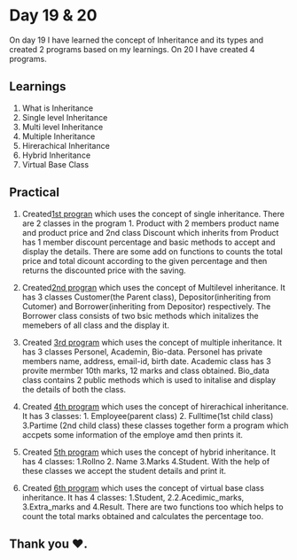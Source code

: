 # Day 19 & 20

On day 19 I have learned the concept of Inheritance and its types and created 2 programs based on my learnings.
On 20 I have created 4 programs.

## Learnings

1. What is Inheritance
1. Single level Inheritance
1. Multi level Inheritance
1. Multiple Inheritance
1. Hirerachical Inheritance
1. Hybrid Inheritance
1. Virtual Base Class

## Practical

1. Created[1st progran](https://github.com/imganpat/30DaysOfCpp/blob/main/Day%2019%20%26%2020%20-%20Inheritance/01_single.cpp) which uses the concept of single inheritance. There are 2 classes in the program 1. Product with 2 members product name and product price and 2nd class Discount which inherits from Product has 1 member discount percentage and basic methods to accept and display the details. There are some add on functions to counts the total price and total dicount according to the given percentage and then returns the discounted price with the saving.

1. Created[2nd progran](https://github.com/imganpat/30DaysOfCpp/blob/main/Day%2019%20%26%2020%20-%20Inheritance/02_multilevel.cpp) which uses the concept of Multilevel inheritance. It has 3 classes Customer(the Parent class), Depositor(inheriting from Cutomer) and Borrower(inheriting from Depositor) respectively. The Borrower class consists of two bsic methods which initalizes the memebers of all class and the display it.

1. Created [3rd program](https://github.com/imganpat/30DaysOfCpp/blob/main/Day%2019%20%26%2020%20-%20Inheritance/03_multiple.cpp) which uses the concept of multiple inheritance. It has 3 classes Personel, Academin, Bio-data.
   Personel has private members name, address, email-id, birth date. Academic class has 3 provite mermber 10th marks, 12 marks and class obtained.
   Bio_data class contains 2 public methods which is used to initalise and display the details of both the class.

1. Created [4th program](https://github.com/imganpat/30DaysOfCpp/blob/main/Day%2019%20%26%2020%20-%20Inheritance/04_hirerachical.cpp) which uses the concept of hirerachical inheritance. It has 3 classes: 1. Employee(parent class) 2. Fulltime(1st child class) 3.Partime (2nd child class) these classes together form a program which accpets some information of the employe amd then prints it.

1. Created [5th program](https://github.com/imganpat/30DaysOfCpp/blob/main/Day%2019%20%26%2020%20-%20Inheritance/05_hybrid.cpp) which uses the concept of hybrid inheritance. It has 4 classes: 1.Rollno 2. Name 3.Marks 4.Student. With the help of these classes we accept the student details and print it.

1. Created [6th program](https://github.com/imganpat/30DaysOfCpp/blob/main/Day%2019%20%26%2020%20-%20Inheritance/06_virtual_base_class.cpp) which uses the concept of virtual base class inheritance. It has 4 classes: 1.Student, 2.2.Acedimic_marks, 3.Extra_marks and 4.Result. There are two functions too which helps to count the total marks obtained and calculates the percentage too.

## Thank you ❤️.
